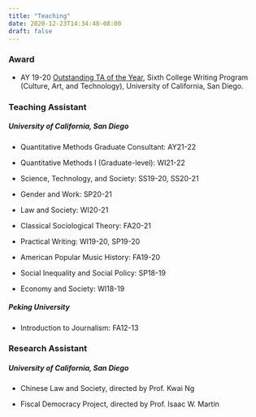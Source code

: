 ```yaml
---
title: "Teaching"
date: 2020-12-23T14:34:48-08:00
draft: false
---
```


### Award

* AY 19-20 [Outstanding TA of the Year](https://sociology.ucsd.edu/graduate/grad-announcements.html), Sixth College Writing Program (Culture, Art, and Technology), University of California, San Diego.

### Teaching Assistant

##### University of California, San Diego

* Quantitative Methods Graduate Consultant: AY21-22

* Quantitative Methods I (Graduate-level): WI21-22

* Science, Technology, and Society: SS19-20, SS20-21

* Gender and Work: SP20-21

* Law and Society: WI20-21

* Classical Sociological Theory: FA20-21

* Practical Writing: WI19-20, SP19-20

* American Popular Music History: FA19-20

* Social Inequality and Social Policy: SP18-19

* Economy and Society: WI18-19

##### Peking University

* Introduction to Journalism: FA12-13

### Research Assistant

##### University of California, San Diego

* Chinese Law and Society, directed by Prof. Kwai Ng

* Fiscal Democracy Project, directed by Prof. Isaac W. Martin